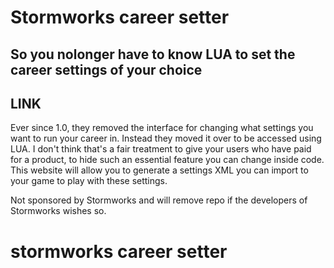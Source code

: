 # Stormworks career setter
## So you nolonger have to know LUA to set the career settings of your choice

## LINK 

Ever since 1.0, they removed the interface for changing what settings you want to run your career in. Instead they moved it over to be accessed using LUA.
I don't think that's a fair treatment to give your users who have paid for a product, to hide such an essential feature you can change inside code.
This website will allow you to generate a settings XML you can import to your game to play with these settings.

Not sponsored by Stormworks and will remove repo if the developers of Stormworks wishes so.
# stormworks career setter
